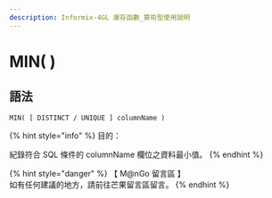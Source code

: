 ```yaml
---
description: Informix-4GL 庫存函數_算術型使用說明
---
```


# MIN( )

## 語法

```
MIN( [ DISTINCT / UNIQUE ] columnName )
```

{% hint style="info" %}
目的：

紀錄符合 SQL 條件的 columnName 欄位之資料最小值。
{% endhint %}

{% hint style="danger" %}
【 M@nGo 留言區 】\
如有任何建議的地方，請前往芒果留言區留言。
{% endhint %}
